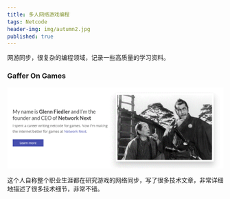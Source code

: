 ```yaml
---
title: 多人网络游戏编程
tags: Netcode
header-img: img/autumn2.jpg
published: true
---
```


网游同步，很复杂的编程领域，记录一些高质量的学习资料。

### Gaffer On Games

![](/post_img/glenn_fiedler.gif)

这个人自称整个职业生涯都在研究游戏的网络同步，写了很多技术文章，非常详细地描述了很多技术细节，非常不错。

